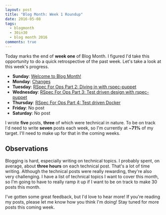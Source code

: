 ```yaml
---
layout: post
title: "Blog Month: Week 1 Roundup"
date: 2016-05-08
tags:
  - blogmonth
  - 30in30
  - blog month 2016
comments: true
---
```


Today marks the end of **week one** of Blog Month. I figured I'd take this opportunity to do a quick retrospective of the past week. Let's take a look at this week's progress.

- **Sunday**: [Welcome to Blog Month!](http://blog.danzil.io/2016/05/01/welcome-to-blog-month.html)
- **Monday**: [Changes](http://blog.danzil.io/2016/05/02/changes.html)
- **Tuesday**: [RSpec For Ops Part 2: Diving in with rspec-puppet](http://blog.danzil.io/2016/05/03/rspec-for-ops-rspec-puppet.html)
- **Wednesday**: [RSpec For Ops Part 3: Test driven design with rspec-puppet](http://blog.danzil.io/2016/05/04/rspec-for-ops-test-driven-design.html)
- **Thursday**: [RSpec For Ops Part 4: Test driven Docker](http://blog.danzil.io/2016/05/05/rspec-for-ops-test-driven-docker.html)
- **Friday**: No post
- **Saturday**: No post

    
I wrote **five** posts, **three** of which were technical in nature. To be on track I'd need to write **seven** posts each week, so I'm currently at ~**71%** of my target. I'll need to make up for that in the coming weeks.

## Observations
Blogging is hard, especially writing on technical topics. I probably spent, on average, about **three hours** on each technical post. That's a lot of time writing. Although the technical posts were really rewarding, they're also very challenging. I have a list of technical topics I want to cover this month, so I'm going to have to really ramp it up if I want to be on track to make 30 posts this month.

I've gotten some great feedback, but I'd love to hear more! If you're reading my posts, please let me know how you think I'm doing! Stay tuned for more posts this coming week.
